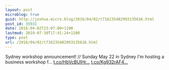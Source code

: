 ```yaml
---
layout: post
microblog: true
guid: http://joshua.micro.blog/2016/04/02/t716235482993135616.html
post_id: 35931
date: 2016-04-02T23:07:00+1100
lastmod: 2019-07-30T17:41:24+1100
type: post
url: /2016/04/02/t716235482993135616.html
---
```

Sydney workshop announcement! // Sunday May 22 in Sydney I'm hosting a business workshop f… [t.co/HbVcBUIHr...](https://t.co/HbVcBUIHri) [t.co/Kg932rAF4...](https://t.co/Kg932rAF4x)
